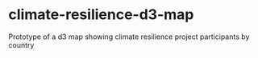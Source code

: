 # climate-resilience-d3-map
Prototype of a d3 map showing climate resilience project participants by country
